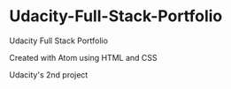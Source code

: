# Udacity-Full-Stack-Portfolio
Udacity Full Stack Portfolio

Created with Atom using HTML and CSS

Udacity's 2nd project
